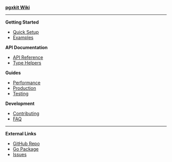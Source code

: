 **[pgxkit Wiki](Home)**

---

**Getting Started**
- [Quick Setup](Getting-Started)
- [Examples](Examples)

**API Documentation**
- [API Reference](API-Reference)
- [Type Helpers](API-Reference#type-helpers)

**Guides**
- [Performance](Performance-Guide)
- [Production](Production-Guide)
- [Testing](Testing-Guide)

**Development**
- [Contributing](Contributing)
- [FAQ](FAQ)

---

**External Links**
- [GitHub Repo](https://github.com/nhalm/pgxkit)
- [Go Package](https://pkg.go.dev/github.com/nhalm/pgxkit)
- [Issues](https://github.com/nhalm/pgxkit/issues) 